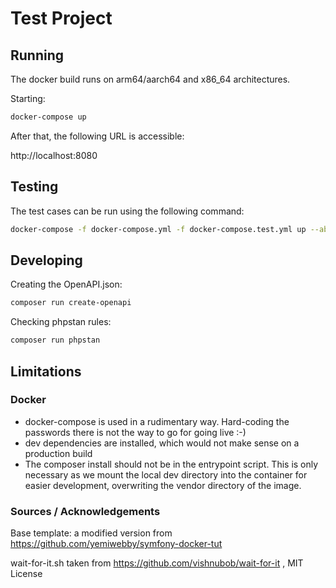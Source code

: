# Test Project



## Running

The docker build runs on arm64/aarch64 and x86_64 architectures.

Starting:
```sh
docker-compose up
```

After that, the following URL is accessible:

http://localhost:8080

## Testing

The test cases can be run using the following command:

```sh
docker-compose -f docker-compose.yml -f docker-compose.test.yml up --abort-on-container-exit
```


## Developing

Creating the OpenAPI.json:
```sh
composer run create-openapi
```

Checking phpstan rules:
```sh
composer run phpstan
```

## Limitations

### Docker

- docker-compose is used in a rudimentary way. Hard-coding the passwords there is not the way to go for going live :-)
- dev dependencies are installed, which would not make sense on a production build
- The composer install should not be in the entrypoint script. This is only necessary as we mount the local dev directory into the container for easier development, overwriting the vendor directory of the image.

### Sources / Acknowledgements

Base template: a modified version from https://github.com/yemiwebby/symfony-docker-tut

wait-for-it.sh taken from https://github.com/vishnubob/wait-for-it , MIT License